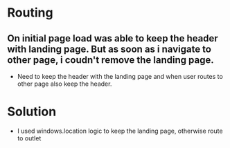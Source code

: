 # Routing
## On initial page load was able to keep the header with landing page. But as soon as i navigate to other page, i coudn't remove the landing page.
- Need to keep the header with the landing page and when user routes to other page also keep the header.
# Solution

- I used windows.location logic to keep the landing page, otherwise route to outlet
